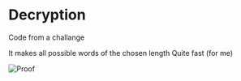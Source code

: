 # Decryption
Code from a challange

It makes all possible words of the chosen length
Quite fast (for me)

![Proof](![image](https://user-images.githubusercontent.com/75688115/128223330-54a285a9-19e8-401a-9ade-52cf212ddd4e.png))
